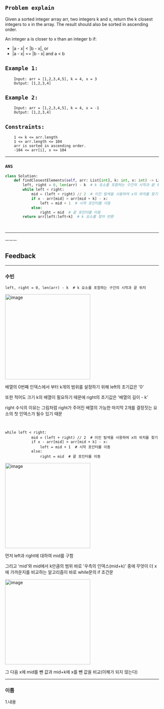 ## `Problem explain`
Given a sorted integer array arr, two integers k and x, return the k closest integers to x in the array. The result should also be sorted in ascending order.

An integer a is closer to x than an integer b if:

- |a - x| < |b - x|, or
- |a - x| == |b - x| and a < b
 
 
## `Example 1:`

        Input: arr = [1,2,3,4,5], k = 4, x = 3
        Output: [1,2,3,4]

## `Example 2:`

        Input: arr = [1,2,3,4,5], k = 4, x = -1
        Output: [1,2,3,4]

## `Constraints:`

        1 <= k <= arr.length
        1 <= arr.length <= 104
        arr is sorted in ascending order.
        -104 <= arr[i], x <= 104
     
--- 
### `ANS`
```python
class Solution:
    def findClosestElements(self, arr: List[int], k: int, x: int) -> List[int]:
        left, right = 0, len(arr) - k  # k 요소를 포함하는 구간의 시작과 끝 위치
        while left < right:
            mid = (left + right) // 2  # 이진 탐색을 사용하여 x의 위치를 찾기
            if x - arr[mid] > arr[mid + k] - x:
                left = mid + 1  # 시작 포인터를 이동
            else:
                right = mid  # 끝 포인터를 이동
        return arr[left:left+k]  # k 요소를 찾아 반환
        
        
```    
---


ㅡㅡㅡ

## Feedback
---
### 수빈


```
left, right = 0, len(arr) - k  # k 요소를 포함하는 구간의 시작과 끝 위치
```

<img width="279" alt="image" src="https://user-images.githubusercontent.com/84978165/230080789-38bafc10-2a05-40ac-a36c-128233fa52c0.png">

배열의 0번째 인덱스에서 부터 k개의 범위를 설정하기 위해 left의 초기값은 '0'

또한 적어도 크기 k의 배열이 필요하기 때문에 right의 초기값은 '배열의 길이 - k'

right 수식의 이유는 그림처럼 right가 주어진 배열의 가능한 마지막 2개를 결정짓는 요소의 첫 인덱스가 될수 있기 때문

<br/>

```
while left < right:
            mid = (left + right) // 2  # 이진 탐색을 사용하여 x의 위치를 찾기
            if x - arr[mid] > arr[mid + k] - x:
                left = mid + 1  # 시작 포인터를 이동
            else:
                right = mid  # 끝 포인터를 이동
```

<img width="279" alt="image" src="https://user-images.githubusercontent.com/84978165/230082098-c3bb783f-2c1d-4f19-a508-cc2c6a478c27.png">

 
먼저 left과 right에 대하여 mid를 구함 

그리고 'mid'와 mid에서 k만큼의 범위 바로 '우측의 인덱스(mid+k)' 중에 무엇이 더 x에 가까운지를 비교하는 알고리즘이 바로 while문의 if 조건문

<img width="279" alt="image" src="https://user-images.githubusercontent.com/84978165/230083493-b33a4164-a11c-41e5-9984-139950e50396.png">


그 다음 x에 mid를 뺀 값과 mid+k에 x를 뺀 값을 비교(이해가 되지 않는다)





---
### 이름

1.내용
